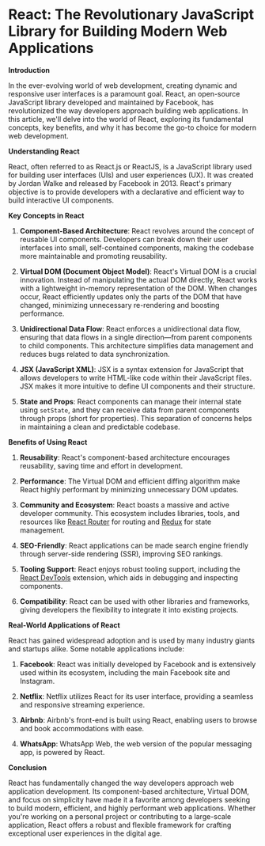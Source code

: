 # React: The Revolutionary JavaScript Library for Building Modern Web Applications

**Introduction**

In the ever-evolving world of web development, creating dynamic and responsive user interfaces is a paramount goal. React, an open-source JavaScript library developed and maintained by Facebook, has revolutionized the way developers approach building web applications. In this article, we'll delve into the world of React, exploring its fundamental concepts, key benefits, and why it has become the go-to choice for modern web development.

**Understanding React**

React, often referred to as React.js or ReactJS, is a JavaScript library used for building user interfaces (UIs) and user experiences (UX). It was created by Jordan Walke and released by Facebook in 2013. React's primary objective is to provide developers with a declarative and efficient way to build interactive UI components.

**Key Concepts in React**

1. **Component-Based Architecture**: React revolves around the concept of reusable UI components. Developers can break down their user interfaces into small, self-contained components, making the codebase more maintainable and promoting reusability.

2. **Virtual DOM (Document Object Model)**: React's Virtual DOM is a crucial innovation. Instead of manipulating the actual DOM directly, React works with a lightweight in-memory representation of the DOM. When changes occur, React efficiently updates only the parts of the DOM that have changed, minimizing unnecessary re-rendering and boosting performance.

3. **Unidirectional Data Flow**: React enforces a unidirectional data flow, ensuring that data flows in a single direction—from parent components to child components. This architecture simplifies data management and reduces bugs related to data synchronization.

4. **JSX (JavaScript XML)**: JSX is a syntax extension for JavaScript that allows developers to write HTML-like code within their JavaScript files. JSX makes it more intuitive to define UI components and their structure.

5. **State and Props**: React components can manage their internal state using `setState`, and they can receive data from parent components through props (short for properties). This separation of concerns helps in maintaining a clean and predictable codebase.

**Benefits of Using React**

1. **Reusability**: React's component-based architecture encourages reusability, saving time and effort in development.

2. **Performance**: The Virtual DOM and efficient diffing algorithm make React highly performant by minimizing unnecessary DOM updates.

3. **Community and Ecosystem**: React boasts a massive and active developer community. This ecosystem includes libraries, tools, and resources like [React Router](https://reactrouter.com/) for routing and [Redux](https://redux.js.org/) for state management.

4. **SEO-Friendly**: React applications can be made search engine friendly through server-side rendering (SSR), improving SEO rankings.

5. **Tooling Support**: React enjoys robust tooling support, including the [React DevTools](https://react.dev/docs/optimizing-performance) extension, which aids in debugging and inspecting components.

6. **Compatibility**: React can be used with other libraries and frameworks, giving developers the flexibility to integrate it into existing projects.

**Real-World Applications of React**

React has gained widespread adoption and is used by many industry giants and startups alike. Some notable applications include:

1. **Facebook**: React was initially developed by Facebook and is extensively used within its ecosystem, including the main Facebook site and Instagram.

2. **Netflix**: Netflix utilizes React for its user interface, providing a seamless and responsive streaming experience.

3. **Airbnb**: Airbnb's front-end is built using React, enabling users to browse and book accommodations with ease.

4. **WhatsApp**: WhatsApp Web, the web version of the popular messaging app, is powered by React.

**Conclusion**

React has fundamentally changed the way developers approach web application development. Its component-based architecture, Virtual DOM, and focus on simplicity have made it a favorite among developers seeking to build modern, efficient, and highly performant web applications. Whether you're working on a personal project or contributing to a large-scale application, React offers a robust and flexible framework for crafting exceptional user experiences in the digital age.
